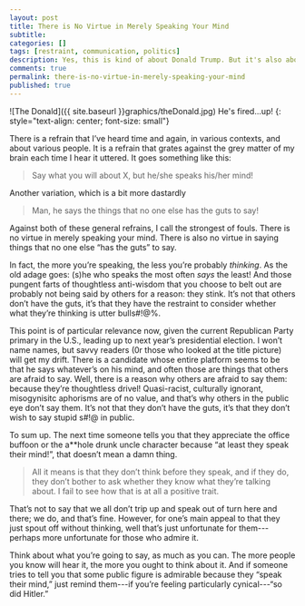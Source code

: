 ```yaml
---
layout: post
title: There is No Virtue in Merely Speaking Your Mind
subtitle:
categories: []
tags: [restraint, communication, politics]
description: Yes, this is kind of about Donald Trump. But it's also about many, many different people.
comments: true
permalink: there-is-no-virtue-in-merely-speaking-your-mind
published: true
---
```


![The Donald]({{ site.baseurl }}graphics/theDonald.jpg)
He's fired...up!
{: style="text-align: center; font-size: small"}

There is a refrain that I’ve heard time and again, in various contexts, and about various people. It is a refrain that grates against the grey matter of my brain each time I hear it uttered. It goes something like this:

> Say what you will about X, but he/she speaks his/her mind!

Another variation, which is a bit more dastardly

> Man, he says the things that no one else has the guts to say!

Against both of these general refrains, I call the strongest of fouls. There is no virtue in merely speaking your mind. There is also no virtue in saying things that no one else “has the guts” to say.

In fact, the more you’re speaking, the less you’re probably *thinking*. As the old adage goes: (s)he who speaks the most often *says* the least! And those pungent farts of thoughtless anti-wisdom that you choose to belt out are probably not being said by others for a reason: they stink. It’s not that others don’t have the guts, it’s that they have the restraint to consider whether what they’re thinking is utter bulls#!@%.

<!--more-->

This point is of particular relevance now, given the current Republican Party primary in the U.S., leading up to next year’s presidential election. I won’t name names, but savvy readers (0r those who looked at the title picture) will get my drift. There is a candidate whose entire platform seems to be that he says whatever’s on his mind, and often those are things that others are afraid to say. Well, there is a reason why others are afraid to say them: because they’re thoughtless drivel! Quasi-racist, culturally ignorant, misogynisitc aphorisms are of no value, and that’s why others in the public eye don’t say them. It’s not that they don’t have the guts, it’s that they don’t wish to say stupid s#!@ in public.

To sum up. The next time someone tells you that they appreciate the office buffoon or the a**hole drunk uncle character because “at least they speak their mind!”, that doesn’t mean a damn thing.

> All it means is that they don’t think before they speak, and if they do, they don’t bother to ask whether they know what they’re talking about. I fail to see how that is at all a positive trait.

That’s not to say that we all don’t trip up and speak out of turn here and there; we do, and that’s fine. However, for one’s main appeal to that they just spout off without thinking, well that’s just unfortunate for them---perhaps more unfortunate for those who admire it.

Think about what you’re going to say, as much as you can. The more people you know will hear it, the more you ought to think about it. And if someone tries to tell you that some public figure is admirable because they “speak their mind,” just remind them---if you’re feeling particularly cynical---“so did Hitler.”
